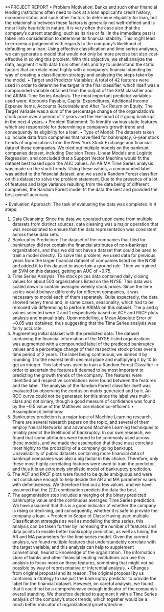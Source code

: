 
**PROJECT REPORT
• Problem Motivation:
Banks and such other financial lending institutions often need to look at a loan applicant’s credit history, economic status and such other factors to determine eligibility for loan, but the relationship between these factors is generally not well-defined and is most likely heuristic in nature. It is very often the case also that the company’s current standing, such as its rise or fall in the immediate past is taken into consideration to determine its financial stability. This might lead to erroneous judgement with regards to the company’s likelihood of defaulting on a loan. Using effective classification and time series analyses, we can generate a model that would not only be more precise but also cost-effective in solving this problem. With this objective, we shall analyze the data, augment it with data from other sets and try to understand the static factors that correlate most highly with a company’s financial standing by way of creating a classification strategy and analyzing the steps taken by the model.
• Target and Predictor Variables:
A total of 42 features were used in order to determine the target in the final classifier, which itself was a compounded variable obtained from the output of the SVM classifier and the ARIMA Time Series Analysis.
The most important predictor variables used were: Accounts Payable, Capital Expenditures, Additional Income Expense Items, Accounts Receivable and After Tax Return on Equity.
The Target Variable was a sum of the percentage change of the organization’s stock price over a period of 2 years and the likelihood of it going bankrupt in the next 4 years.
• Problem Statement: To Identify various static features which are responsible for determining a company’s growth trend and consequently its eligibility for a loan.
• Type of Model:
The datasets taken up include data from companies that have filed for bankruptcy, 6-year stock trends of organizations from the New York Stock Exchange and financial data of these companies. We tried out multiple models on the bankrupt companies dataset, including Decision Trees, Linear Models and Logistic Regression, and concluded that a Support Vector Machine would fit the dataset best based upon the AUC values. An ARIMA Time Series analysis was made on the stock trends. Using these values, a compounded label was added to the financial dataset, and we used a Random Forest classifier on this dataset to solve the problem statement. Due to the presence of a lot of features and large variance resulting from the data being of different companies, the Random Forest model fit the data the best and provided the best overall accuracy.

• Evaluation Approach:
The task of evaluating the data was completed in 4 steps:
1. Data Cleansing: Since the data we operated upon came from multiple datasets from distinct sources, data cleaning was a major operation that was necessitated to ensure that the data representation was consistent across these data sets.
2. Bankruptcy Prediction: The dataset of the companies that filed for bankruptcy did not contain the financial attributes of non-bankrupt organizations, and thus we did not have a dataset that could be used to train a model directly. To solve this problem, we used data for previous years from the larger financial dataset of companies listed on the NYSE and added it to this dataset to ascertain a ground rule. Then we trained an SVM on this dataset, getting an AUC of ~0.75.
3. Time Series Analysis: The stock prices data contained daily closing values for about 500 organizations listed on the NYSE. This data was scaled down to contain averaged weekly stock prices. Since the time series would behave differently for different companies, it was necessary to model each of them separately. Quite expectedly, the data showed heavy trend and, in some cases, seasonality, which had to be removed via differencing to perform ARIMA on this dataset. The p and q values selected were 2 and 1 respectively based on ACF and PACF plots analysis and manual trials. Upon modelling, a Mean Absolute Error of ~0.05 was obtained, thus suggesting that the Time Series analysis was fairly accurate.
4. Augmenting initial dataset with the predicted data: The dataset containing the financial information of the NYSE-listed organizations was augmented with a compounded label of the predicted bankruptcy values and a percentage change of their respective stock prices over a time period of 2 years. The label being continuous, we binned it by rounding it to the nearest tenth decimal place and multiplying it by 10 to get an integer. This label was used to train a Random Forest Classifier in order to ascertain the features it deemed to be most important to predicting the growth trends of the company. The features were identified and respective correlations were found between the features and the label. The analysis of the Random Forest classifier itself was evaluated by observing the confusion matrix generated and by it.
An ROC curve could not be generated for this since the label was multi-class and not binary, though a good measure of confidence was found by the ~0.5 value of the Matthews correlation co-efficient.
• Assumptions/Limitations:
1. Bankruptcy prediction is a major topic of Machine Learning research. There are several research papers on the topic, and several of them employ Neural Networks and advanced Machine Learning techniques to reliably predict the likelihood of bankruptcy. In our own research, we found that some attributes were found to be commonly used across these models, and we made the assumption that these must correlate most highly to the probability of a company going bankrupt. Unavailability of public datasets containing more financial data of bankrupt companies was also a big factor in this choice. Therefore, only these most highly correlating features were used to train the predictor, and thus it is an extremely simplistic model of bankruptcy prediction.
2. The ACF and PACF plots were found to be quite ambiguous and were not conclusive enough to help decide the AR and MA parameter values with definitiveness. We therefore tried out a few values, and we have assumed that the (2,1) combination predicts the data the best.
3. The augmentation step included a merging of the binary predicted bankruptcy value and the continuous averaged Time Series prediction. We have assumed that this is a good indicator of whether the company is rising or declining, and consequently, whether it is safe to provide the company a loan.
• Problem in Scope of Class: Having used multiple Classification strategies as well as modelling the time series, this analysis can be taken further by increasing the number of features and data points to enable better bankruptcy prediction, as well as tuning the AR and MA parameters for the time series model. Given the current analysis, we found multiple features that understandably correlate with the target variable, and this analysis can help to supplement conventional, heuristic knowledge of the organization. The information store of banks and other financial lending institutions can use this analysis to focus more on these features, something that might not be possible by way of representative or inferential analysis.
• Changes from original proposal and its reason:
The original proposal by us contained a strategy to use just the bankruptcy predictor to provide the label for the financial dataset. However, on careful analysis, we found that it could not be a comprehensive enough indicator of the company’s overall standing. We therefore decided to augment it with a Time Series analysis of the company’s stock trends, which together would be a much better indicator of organizational growth/decline.
